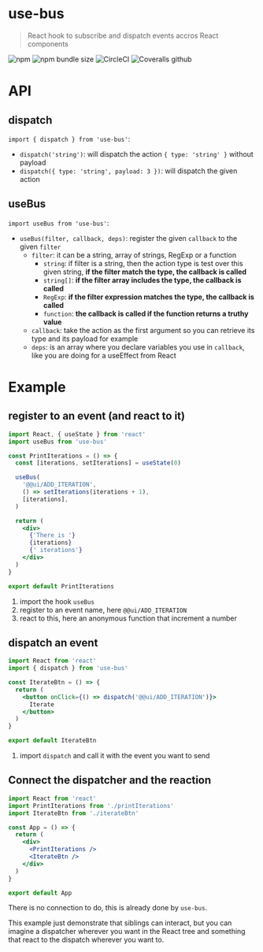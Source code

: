# use-bus
> React hook to subscribe and dispatch events accros React components

![npm](https://img.shields.io/npm/v/use-bus.svg) ![npm bundle size](https://img.shields.io/bundlephobia/minzip/use-bus.svg) ![CircleCI](https://img.shields.io/circleci/build/github/fabienjuif/use-bus.svg) ![Coveralls github](https://img.shields.io/coveralls/github/fabienjuif/use-bus.svg)


# API
## dispatch
`import { dispatch } from 'use-bus'`:
- `dispatch('string')`: will dispatch the action `{ type: 'string' }` without payload
- `dispatch({ type: 'string', payload: 3 })`: will dispatch the given action

## useBus
`import useBus from 'use-bus'`:
- `useBus(filter, callback, deps)`: register the given `callback` to the given `filter`
  * `filter`: it can be a string, array of strings, RegExp or a function
    - `string`: if filter is a string, then the action type is test over this given string, **if the filter match the type, the callback is called**
    - `string[]`: **if the filter array includes the type, the callback is called**
    - `RegExp`: **if the filter expression matches the type, the callback is called** 
    - `function`: **the callback is called if the function returns a truthy value**
  * `callback`: take the action as the first argument so you can retrieve its type and its payload for example
  * `deps`: is an array where you declare variables you use in `callback`, like you are doing for a useEffect from React

# Example
## register to an event (and react to it)
```jsx
import React, { useState } from 'react'
import useBus from 'use-bus'

const PrintIterations = () => {
  const [iterations, setIterations] = useState(0)

  useBus(
    '@@ui/ADD_ITERATION',
    () => setIterations(iterations + 1),
    [iterations],
  )

  return (
    <div>
      {'There is '}
      {iterations}
      {' iterations'}
    </div>
  )
}

export default PrintIterations
```

1. import the hook `useBus`
2. register to an event name, here `@@ui/ADD_ITERATION`
3. react to this, here an anonymous function that increment a number

## dispatch an event
```jsx
import React from 'react'
import { dispatch } from 'use-bus'

const IterateBtn = () => {
  return (
    <button onClick={() => dispatch('@@ui/ADD_ITERATION')}>
      Iterate
    </button>
  )
}

export default IterateBtn
```

1. import `dispatch` and call it with the event you want to send

## Connect the dispatcher and the reaction
```jsx
import React from 'react'
import PrintIterations from './printIterations'
import IterateBtn from './iterateBtn'

const App = () => {
  return (
    <div>
      <PrintIterations />
      <IterateBtn />
    </div>
  )
}

export default App
```

There is no connection to do, this is already done by `use-bus`.

This example just demonstrate that siblings can interact, but you can imagine a dispatcher wherever you want in the React tree and something that react to the dispatch wherever you want to.

